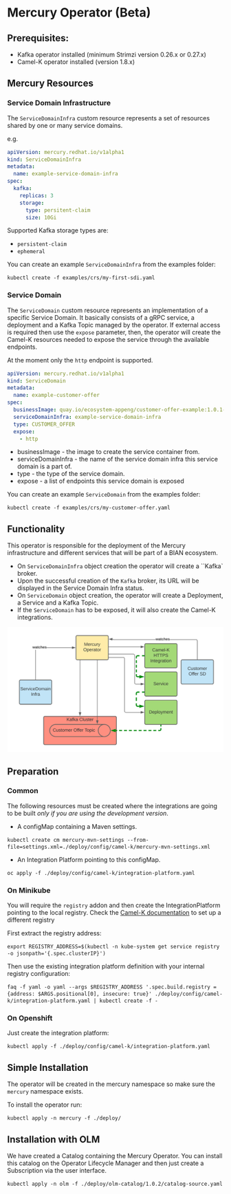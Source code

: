 # Mercury Operator (Beta)

## Prerequisites:

- Kafka operator installed (minimum Strimzi version 0.26.x or 0.27.x)
- Camel-K operator installed (version 1.8.x)

## Mercury Resources

### Service Domain Infrastructure

The `ServiceDomainInfra` custom resource represents a set of resources shared by one or many service domains.

e.g.

```yaml
apiVersion: mercury.redhat.io/v1alpha1
kind: ServiceDomainInfra
metadata:
  name: example-service-domain-infra
spec:
  kafka:
    replicas: 3
    storage:
      type: persitent-claim
      size: 10Gi
```

Supported Kafka storage types are:

- `persistent-claim`
- `ephemeral`

You can create an example `ServiceDomainInfra` from the examples folder:

```shell
kubectl create -f examples/crs/my-first-sdi.yaml
```

### Service Domain

The `ServiceDomain` custom resource represents an implementation of a specific Service Domain.
It basically consists of a gRPC service, a deployment and a Kafka Topic managed by the operator. 
If external access is required then use the `expose` parameter, then, the operator will create
the Camel-K resources needed to expose the service through the available endpoints.

At the moment only the `http` endpoint is supported.

```yaml
apiVersion: mercury.redhat.io/v1alpha1
kind: ServiceDomain
metadata:
  name: example-customer-offer
spec:
  businessImage: quay.io/ecosystem-appeng/customer-offer-example:1.0.1-SNAPSHOT
  serviceDomainInfra: example-service-domain-infra
  type: CUSTOMER_OFFER
  expose:
    - http
```

- businessImage - the image to create the service container from.
- serviceDomainInfra - the name of the service domain infra this service domain is a part of.
- type - the type of the service domain.
- expose - a list of endpoints this service domain is exposed 

You can create an example `ServiceDomain` from the examples folder:

```shell
kubectl create -f examples/crs/my-customer-offer.yaml
```

## Functionality

This operator is responsible for the deployment of the Mercury infrastructure and different services that will
be part of a BIAN ecosystem.

- On `ServiceDomainInfra` object creation the operator will create a ``Kafka` broker.
- Upon the successful creation of the `Kafka` broker, its URL will be displayed in the Service Domain Infra status.
- On `ServiceDomain` object creation, the operator will create a Deployment, a Service and a Kafka Topic.
- If the `ServiceDomain` has to be exposed, it will also create the Camel-K integrations.

![Mercury Deployment](./images/operator-all.svg)

## Preparation

### Common

The following resources must be created where the integrations are going to be built *only if you are using
the development version*.

- A configMap containing a Maven settings.

```shell
kubectl create cm mercury-mvn-settings --from-file=settings.xml=./deploy/config/camel-k/mercury-mvn-settings.xml
```

- An Integration Platform pointing to this configMap.

```shell
oc apply -f ./deploy/config/camel-k/integration-platform.yaml
```

### On Minikube

You will require the `registry` addon and then create the IntegrationPlatform
pointing to the local registry. Check the [Camel-K documentation](https://camel.apache.org/camel-k/1.8.x/installation/registry/registry.html)
to set up a different registry

First extract the registry address:

```shell
export REGISTRY_ADDRESS=$(kubectl -n kube-system get service registry -o jsonpath='{.spec.clusterIP}')
```

Then use the existing integration platform definition with your internal registry configuration:

```shell
faq -f yaml -o yaml --args $REGISTRY_ADDRESS '.spec.build.registry = {address: $ARGS.positional[0], insecure: true}' ./deploy/config/camel-k/integration-platform.yaml | kubectl create -f -
```

### On Openshift

Just create the integration platform:

```shell
kubectl apply -f ./deploy/config/camel-k/integration-platform.yaml
```

## Simple Installation

The operator will be created in the mercury namespace so make sure the `mercury` namespace exists.

To install the operator run:

```shell
kubectl apply -n mercury -f ./deploy/
```

## Installation with OLM

We have created a Catalog containing the Mercury Operator. You can install this catalog on the
Operator Lifecycle Manager and then just create a Subscription via the user interface.

```shell
kubectl apply -n olm -f ./deploy/olm-catalog/1.0.2/catalog-source.yaml
```
